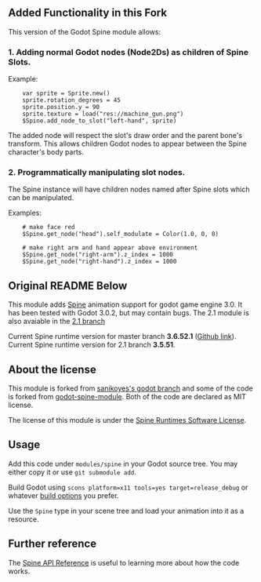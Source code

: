 ## Added Functionality in this Fork


This version of the Godot Spine module allows:

### 1. Adding normal Godot nodes (Node2Ds) as children of Spine Slots.

Example:
```
	var sprite = Sprite.new()
	sprite.rotation_degrees = 45
	sprite.position.y = 90
	sprite.texture = load("res://machine_gun.png")	
	$Spine.add_node_to_slot("left-hand", sprite)
```
The added node will respect the slot's draw order and the parent bone's transform.
This allows children Godot nodes to appear between the Spine character's body parts.

### 2. Programmatically manipulating slot nodes.

The Spine instance will have children nodes named after Spine slots which can be manipulated.

Examples:
```
	# make face red
	$Spine.get_node("head").self_modulate = Color(1.0, 0, 0)
  
	# make right arm and hand appear above environment
	$Spine.get_node("right-arm").z_index = 1000
	$Spine.get_node("right-hand").z_index = 1000
```

## Original README Below

This module adds [Spine](http://esotericsoftware.com/) animation support for godot game engine 3.0. It has been tested with Godot 3.0.2, but may contain bugs.
The 2.1 module is also avaiable in the [2.1 branch](https://github.com/GodotExplorer/spine/tree/2.1)

Current Spine runtime version for master branch **3.6.52.1** ([Github link](https://github.com/EsotericSoftware/spine-runtimes/tree/spine-libgdx-3.6.52.1)).
Current Spine runtime version for 2.1 branch **3.5.51**.

## About the license

This module is forked from [sanikoyes's godot branch](https://github.com/sanikoyes/godot/tree/develop/modules/spine) and some of the code is forked from [godot-spine-module](https://github.com/jjay/godot-spine-module). Both of the code are declared as MIT license.

The license of this module is under the [Spine Runtimes Software License](https://github.com/EsotericSoftware/spine-runtimes/blob/3.6/LICENSE).

## Usage

Add this code under `modules/spine` in your Godot source tree. You may either copy it or use `git submodule add`.

Build Godot using `scons platform=x11 tools=yes target=release_debug` or whatever [build options](http://docs.godotengine.org/en/latest/development/compiling/) you prefer.

Use the `Spine` type in your scene tree and load your animation into it as a resource.

## Further reference

The [Spine API Reference](http://esotericsoftware.com/spine-api-reference) is useful to learning more about how the code works.

